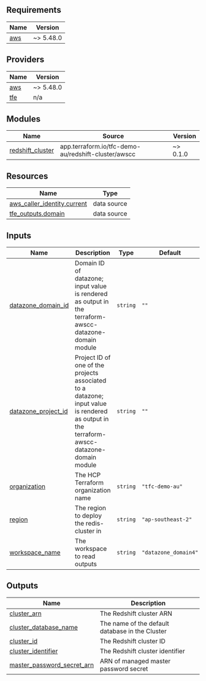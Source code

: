## Requirements

| Name | Version |
|------|---------|
| <a name="requirement_aws"></a> [aws](#requirement\_aws) | ~> 5.48.0 |

## Providers

| Name | Version |
|------|---------|
| <a name="provider_aws"></a> [aws](#provider\_aws) | ~> 5.48.0 |
| <a name="provider_tfe"></a> [tfe](#provider\_tfe) | n/a |

## Modules

| Name | Source | Version |
|------|--------|---------|
| <a name="module_redshift_cluster"></a> [redshift\_cluster](#module\_redshift\_cluster) | app.terraform.io/tfc-demo-au/redshift-cluster/awscc | ~>  0.1.0 |

## Resources

| Name | Type |
|------|------|
| [aws_caller_identity.current](https://registry.terraform.io/providers/hashicorp/aws/latest/docs/data-sources/caller_identity) | data source |
| [tfe_outputs.domain](https://registry.terraform.io/providers/hashicorp/tfe/latest/docs/data-sources/outputs) | data source |

## Inputs

| Name | Description | Type | Default | Required |
|------|-------------|------|---------|:--------:|
| <a name="input_datazone_domain_id"></a> [datazone\_domain\_id](#input\_datazone\_domain\_id) | Domain ID of datazone; input value is rendered as output in the terraform-awscc-datazone-domain module | `string` | `""` | no |
| <a name="input_datazone_project_id"></a> [datazone\_project\_id](#input\_datazone\_project\_id) | Project ID of one of the projects associated to a datazone; input value is rendered as output in the terraform-awscc-datazone-domain module | `string` | `""` | no |
| <a name="input_organization"></a> [organization](#input\_organization) | The HCP Terraform organization name | `string` | `"tfc-demo-au"` | no |
| <a name="input_region"></a> [region](#input\_region) | The region to deploy the redis-cluster in | `string` | `"ap-southeast-2"` | no |
| <a name="input_workspace_name"></a> [workspace\_name](#input\_workspace\_name) | The workspace to read outputs | `string` | `"datazone_domain4"` | no |

## Outputs

| Name | Description |
|------|-------------|
| <a name="output_cluster_arn"></a> [cluster\_arn](#output\_cluster\_arn) | The Redshift cluster ARN |
| <a name="output_cluster_database_name"></a> [cluster\_database\_name](#output\_cluster\_database\_name) | The name of the default database in the Cluster |
| <a name="output_cluster_id"></a> [cluster\_id](#output\_cluster\_id) | The Redshift cluster ID |
| <a name="output_cluster_identifier"></a> [cluster\_identifier](#output\_cluster\_identifier) | The Redshift cluster identifier |
| <a name="output_master_password_secret_arn"></a> [master\_password\_secret\_arn](#output\_master\_password\_secret\_arn) | ARN of managed master password secret |
